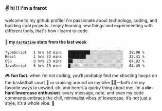 ### ✌️ hi !! i'm a frerot

welcome to my github profile! i'm passionate about technology, coding, and
building cool projects. i enjoy learning new things and experimenting with
different tools, that's how i learnt to code

#### 📡 my [_`hackatime`_](https://waka.hackclub.com/) stats from the last week

<!--START_SECTION:waka-->

```txt
TypeScript   1 hrs 52 mins   ██████████░░░░░░░░░░░░░░░   38.90 %
React        1 hrs 33 mins   ████████░░░░░░░░░░░░░░░░░   32.41 %
CSS          0 hrs 23 mins   ██░░░░░░░░░░░░░░░░░░░░░░░   07.92 %
JavaScript   0 hrs 13 mins   █░░░░░░░░░░░░░░░░░░░░░░░░   04.49 %
```

<!--END_SECTION:waka-->

🎮 **fun fact**: when i’m not coding, you’ll probably find me shooting hoops on
the basketball court 🏀 or cruising around on my bike 🚴‍♂️—both are my favorite
ways to unwind. oh, and here’s a quirky thing about me: i’m a **die-hard
lowercase enthusiast**. every message, note, and even my code comments embrace
the chill, minimalist vibes of lowercase. it’s not just a style; it’s a whole
vibe. 🤘
